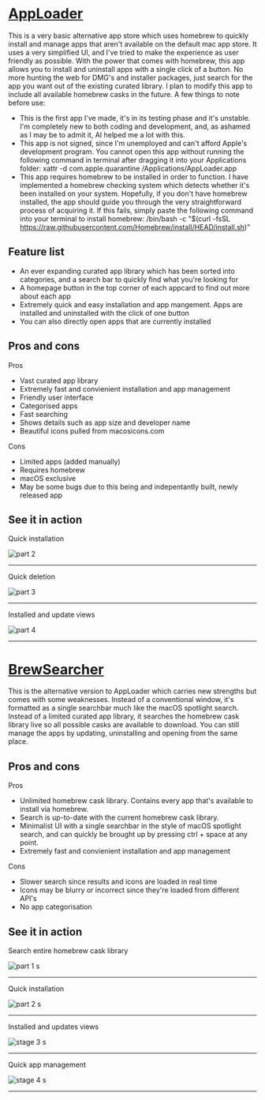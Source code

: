 # [AppLoader](https://github.com/RandomAccessMemory10/AppLoader/releases/download/AppLoader/AppLoader.dmg)
This is a very basic alternative app store which uses homebrew to quickly install and manage apps that aren't available on the default mac app store. It uses a very simplified UI, and I've tried to make the experience as user friendly as possible. With the power that comes with homebrew, this app allows you to install and uninstall apps with a single click of a button. No more hunting the web for DMG's and installer packages, just search for the app you want out of the existing curated library. I plan to modify this app to include all available homebrew casks in the future.
A few things to note before use:
- This is the first app I've made, it's in its testing phase and it's unstable. I'm completely new to both coding and development, and, as ashamed as I may be to admit it, AI helped me a lot with this.
- This app is not signed, since I'm unemployed and can't afford Apple's development program. You cannot open this app without running the following command in terminal after dragging it into your Applications folder:
xattr -d com.apple.quarantine /Applications/AppLoader.app
- This app requires homebrew to be installed in order to function. I have implemented a homebrew checking system which detects whether it's been installed on your system. Hopefully, if you don't have homebrew installed, the app should guide you through the very straightforward process of acquiring it. If this fails, simply paste the following command into your terminal to install homebrew:
/bin/bash -c "$(curl -fsSL https://raw.githubusercontent.com/Homebrew/install/HEAD/install.sh)"

## Feature list
- An ever expanding curated app library which has been sorted into categories, and a search bar to quickly find what you're looking for
- A homepage button in the top corner of each appcard to find out more about each app
- Extremely quick and easy installation and app mangement. Apps are installed and uninstalled with the click of one button
- You can also directly open apps that are currently installed

## Pros and cons
Pros
- Vast curated app library
- Extremely fast and convienient installation and app management
- Friendly user interface
- Categorised apps
- Fast searching
- Shows details such as app size and developer name
- Beautiful icons pulled from macosicons.com

Cons
- Limited apps (added manually)
- Requires homebrew
- macOS exclusive
- May be some bugs due to this being and indepentantly built, newly released app

## See it in action
Quick installation

![part 2](https://github.com/user-attachments/assets/147b6eba-8c3e-4a51-9e70-f774c46fb4bf)

---

Quick deletion

![part 3](https://github.com/user-attachments/assets/56074dcb-2da3-4d99-82f6-50a4c348935a)

---

Installed and update views

![part 4](https://github.com/user-attachments/assets/b99098e5-c7f2-4555-bc70-276b65c963e7)

----

# [BrewSearcher](https://github.com/RandomAccessMemory10/AppLoader/releases/download/BrewSearcher/BrewSearcher.dmg)
This is the alternative version to AppLoader which carries new strengths but comes with some weaknesses. Instead of a conventional window, it's formatted as a single searchbar much like the macOS spotlight search. Instead of a limited curated app library, it searches the homebrew cask library live so all possible casks are available to download. You can still manage the apps by updating, uninstalling and opening from the same place.

## Pros and cons
Pros
- Unlimited homebrew cask library. Contains every app that's available to install via homebrew.
- Search is up-to-date with the current homebrew cask library.
- Minimalist UI with a single searchbar in the style of macOS spotlight search, and can quickly be brought up by pressing ctrl + space at any point.
- Extremely fast and convienient installation and app management

Cons
- Slower search since results and icons are loaded in real time
- Icons may be blurry or incorrect since they're loaded from different API's
- No app categorisation

## See it in action
Search entire homebrew cask library

![part 1 s](https://github.com/user-attachments/assets/21a93aab-357b-439f-b4ff-3ddb0362fe39)

---

Quick installation

![part 2 s](https://github.com/user-attachments/assets/45bbbdb5-f110-4299-8c8f-2976a535d8ed)

---

Installed and updates views

![stage 3 s](https://github.com/user-attachments/assets/07af6a0b-967a-47e0-946f-91dd26501493)


---

Quick app management

![stage 4 s](https://github.com/user-attachments/assets/65884857-f969-40b5-b477-8935ba5a5155)

---
